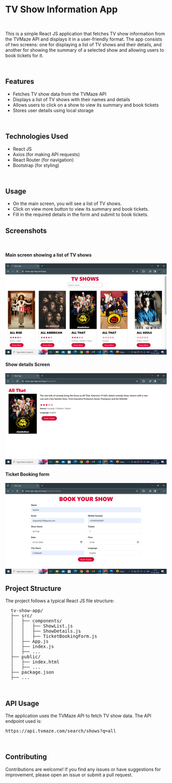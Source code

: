 <h1>TV Show Information App</h1>
<br/>
<p>This is a simple React JS application that fetches TV show information from the TVMaze API and displays it in a user-friendly format. The app consists of two screens: one for displaying a list of TV shows and their details, and another for showing the summary of a selected show and allowing users to book tickets for it.</p>
<br/>
<h2>Features</h2>
<ul>
  <li>Fetches TV show data from the TVMaze API</li>
<li>Displays a list of TV shows with their names and details</li>
<li>Allows users to click on a show to view its summary and book tickets</li>
<li>Stores user details using local storage</li>
</ul>
<br/>
<h2>Technologies Used</h2>
<ul>
  <li>React JS</li>
  <li>Axios (for making API requests)</li>
  <li>React Router (for navigation)</li>
  <li>Bootstrap (for styling)</li>
</ul>
<br/>
<h2>Usage</h2>
<ul>
  <li>On the main screen, you will see a list of TV shows.</li>
  <li>Click on view more button to view its summary and book tickets.</li>
  <li>Fill in the required details in the form and submit to book tickets.</li>
</ul>
<h2>Screenshots</h2>
<br/>
<h4>Main screen showing a list of TV shows</h4>
<img src='./public/Screenshot (209).png'/>
<h4>Show details Screen</h4>
<img src='./public/Screenshot (210).png'/>
<h4>Ticket Booking form</h4>
<img src='./public/Screenshot (211).png'/>

<h2>Project Structure</h2>
<p>The project follows a typical React JS file structure:</p>
<pre>
  tv-show-app/
  ├── src/
  │   ├── components/
  │   │   ├── ShowList.js
  │   │   ├── ShowDetails.js
  │   │   ├── TicketBookingForm.js
  │   ├── App.js
  │   ├── index.js
  │   ├── ...
  ├── public/
  │   ├── index.html
  │   ├── ...
  ├── package.json
  ├── ...
</pre>
<br/>
<h2>API Usage</h2>
<p>The application uses the TVMaze API to fetch TV show data. The API endpoint used is:</p>
<pre>https://api.tvmaze.com/search/shows?q=all</pre>
<br/>
<h2>Contributing</h2>
<p>Contributions are welcome! If you find any issues or have suggestions for improvement, please open an issue or submit a pull request.</p>

